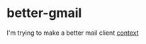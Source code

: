 # better-gmail
I'm trying to make a better mail client [context](https://twitter.com/TejasKumar_/status/1107691118907588608)
